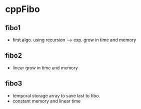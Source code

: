 # cppFibo

## fibo1 
- first algo. using recursion --> exp. grow in time and memory

## fibo2
- linear grow in time and memory

## fibo3
- temporal storage array to save last to fibo. 
- constant memory and linear time

